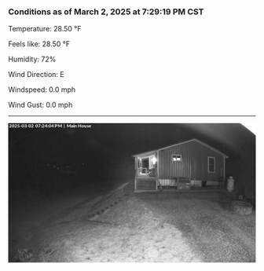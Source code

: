 ### Conditions as of March 2, 2025 at 7:29:19 PM CST 

Temperature: 28.50 &deg;F

Feels like: 28.50 &deg;F

Humidity: 72%

Wind Direction: E

Windspeed: 0.0 mph

Wind Gust: 0.0 mph

---

<img src="./images/latest.jpeg"/>

